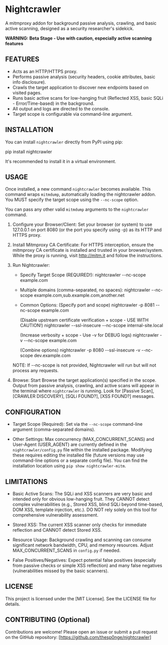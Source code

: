 # Nightcrawler

A mitmproxy addon for background passive analysis, crawling, and basic active
scanning, designed as a security researcher's sidekick.

**WARNING: Beta Stage - Use with caution, especially active scanning features**

## FEATURES

- Acts as an HTTP/HTTPS proxy.
- Performs passive analysis (security headers, cookie attributes, basic info
  disclosure).
- Crawls the target application to discover new endpoints based on visited
  pages.
- Runs basic active scans for low-hanging fruit (Reflected XSS, basic SQLi -
  Error/Time-based) in the background.
- All output and logs are directed to the console.
- Target scope is configurable via command-line argument.

## INSTALLATION

You can install `nightcrawler` directly from PyPI using pip:

pip install nightcrawler

It's recommended to install it in a virtual environment.

## USAGE

Once installed, a new command `nightcrawler` becomes available. This command
wraps `mitmdump`, automatically loading the nightcrawler addon. You MUST specify
the target scope using the `--nc-scope` option.

You can pass any other valid `mitmdump` arguments to the `nightcrawler` command.

1. Configure your Browser/Client: Set your browser (or system) to use 127.0.0.1
   on port 8080 (or the port you specify using -p) as its HTTP and HTTPS proxy.

2. Install Mitmproxy CA Certificate: For HTTPS interception, ensure the
   mitmproxy CA certificate is installed and trusted in your browser/system.
   While the proxy is running, visit <http://mitm.it> and follow the
   instructions.

3. Run Nightcrawler:

   - Specify Target Scope (REQUIRED!): nightcrawler --nc-scope example.com

   - Multiple domains (comma-separated, no spaces): nightcrawler --nc-scope
     example.com,sub.example.com,another.net

   - Common Options: (Specify port and scope) nightcrawler -p 8081 --nc-scope
     example.com

     (Disable upstream certificate verification + scope - USE WITH CAUTION!)
     nightcrawler --ssl-insecure --nc-scope internal-site.local

     (Increase verbosity + scope - Use -v for DEBUG logs) nightcrawler -v
     --nc-scope example.com

     (Combine options) nightcrawler -p 8080 --ssl-insecure -v --nc-scope
     dev.example.com

   NOTE: If --nc-scope is not provided, Nightcrawler will run but will not
   process any requests.

4. Browse: Start Browse the target application(s) specified in the scope. Output
   from passive analysis, crawling, and active scans will appear in the terminal
   where `nightcrawler` is running. Look for [Passive Scan], [CRAWLER
   DISCOVERY],
   [SQLi FOUND?], [XSS FOUND?] messages.

## CONFIGURATION

- Target Scope (Required): Set via the `--nc-scope` command-line argument
  (comma-separated domains).

- Other Settings: Max concurrency (MAX_CONCURRENT_SCANS) and User-Agent
  (USER_AGENT) are currently defined in the `nightcrawler/config.py` file within
  the installed package. Modifying these requires editing the installed file
  (future versions may use command-line options or a separate config file). You
  can find the installation location using `pip show nightcrawler-mitm`.

## LIMITATIONS

- Basic Active Scans: The SQLi and XSS scanners are very basic and intended only
  for obvious low-hanging fruit. They CANNOT detect complex vulnerabilities
  (e.g., Stored XSS, blind SQLi beyond time-based, DOM XSS, template injection,
  etc.). DO NOT rely solely on this tool for comprehensive vulnerability
  assessment.

- Stored XSS: The current XSS scanner only checks for immediate reflection and
  CANNOT detect Stored XSS.

- Resource Usage: Background crawling and scanning can consume significant
  network bandwidth, CPU, and memory resources. Adjust MAX_CONCURRENT_SCANS in
  `config.py` if needed.

- False Positives/Negatives: Expect potential false positives (especially from
  passive checks or simple XSS reflection) and many false negatives
  (vulnerabilities missed by the basic scanners).

## LICENSE

This project is licensed under the [MIT License]. See the LICENSE file for details.

## CONTRIBUTING (Optional)

Contributions are welcome! Please open an issue or submit a pull request on the
GitHub repository: [https://github.com/thesp0nge/nightcrawler]
